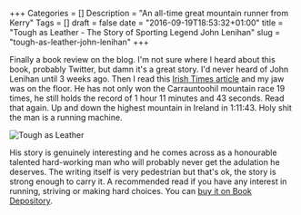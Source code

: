 +++
Categories = []
Description = "An all-time great mountain runner from Kerry"
Tags = []
draft = false
date = "2016-09-19T18:53:32+01:00"
title = "Tough as Leather - The Story of Sporting Legend John Lenihan"
slug = "tough-as-leather-john-lenihan"
+++

Finally a book review on the blog. I'm not sure where I heard about this book, probably Twitter, but damn it's a great story. I'd never heard of John Lenihan until 3 weeks ago. Then I read this [Irish Times article](http://www.irishtimes.com/sport/other-sports/tough-as-leather-john-lenihan-the-conqueror-of-carrauntoohil-1.2273089) and my jaw was on the floor. He has not only won the Carrauntoohil mountain race 19 times, he still holds the record of 1 hour 11 minutes and 43 seconds. Read that again. Up and down the highest mountain in Ireland in 1:11:43. Holy shit the man is a running machine.

![Tough as Leather](https://s3-eu-west-1.amazonaws.com/conoroneill.com/wp-content/uploads/2016/09/runforestrun/CsLX2RxWAAUssQO.jpg)

His story is genuinely interesting and he comes across as a honourable talented hard-working man who will probably never get the adulation he deserves. The writing itself is very pedestrian but that's ok, the story is strong enough to carry it. A recommended read if you have any interest in running, striving or making hard choices. You can [buy it on Book Depository](http://www.bookdepository.com/Tough-Leather-John-Lenihan/9781782805045).

